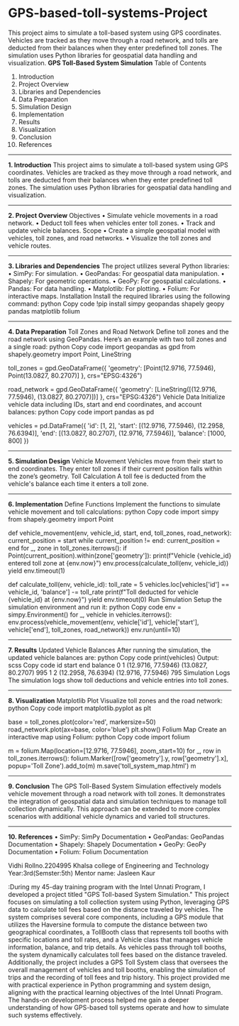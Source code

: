 # GPS-based-toll-systems-Project
This project aims to simulate a toll-based system using GPS coordinates. Vehicles are tracked as they move through a road network, and tolls are deducted from their balances when they enter predefined toll zones. The simulation uses Python libraries for geospatial data handling and visualization.
**GPS Toll-Based System Simulation**
Table of Contents
1.	Introduction
2.	Project Overview
3.	Libraries and Dependencies
4.	Data Preparation
5.	Simulation Design
6.	Implementation
7.	Results
8.	Visualization
9.	Conclusion
10.	References
________________________________________
**1. Introduction**
This project aims to simulate a toll-based system using GPS coordinates. Vehicles are tracked as they move through a road network, and tolls are deducted from their balances when they enter predefined toll zones. The simulation uses Python libraries for geospatial data handling and visualization.
________________________________________
**2. Project Overview**
Objectives
•	Simulate vehicle movements in a road network.
•	Deduct toll fees when vehicles enter toll zones.
•	Track and update vehicle balances.
Scope
•	Create a simple geospatial model with vehicles, toll zones, and road networks.
•	Visualize the toll zones and vehicle routes.
________________________________________
**3. Libraries and Dependencies**
The project utilizes several Python libraries:
•	SimPy: For simulation.
•	GeoPandas: For geospatial data manipulation.
•	Shapely: For geometric operations.
•	GeoPy: For geospatial calculations.
•	Pandas: For data handling.
•	Matplotlib: For plotting.
•	Folium: For interactive maps.
Installation
Install the required libraries using the following command:
python
Copy code
!pip install simpy geopandas shapely geopy pandas matplotlib folium
________________________________________
**4. Data Preparation**
Toll Zones and Road Network
Define toll zones and the road network using GeoPandas. Here’s an example with two toll zones and a single road:
python
Copy code
import geopandas as gpd
from shapely.geometry import Point, LineString

toll_zones = gpd.GeoDataFrame({
    'geometry': [Point(12.9716, 77.5946), Point(13.0827, 80.2707)]
}, crs="EPSG:4326")

road_network = gpd.GeoDataFrame({
    'geometry': [LineString([(12.9716, 77.5946), (13.0827, 80.2707)])]
}, crs="EPSG:4326")
Vehicle Data
Initialize vehicle data including IDs, start and end coordinates, and account balances:
python
Copy code
import pandas as pd

vehicles = pd.DataFrame({
    'id': [1, 2],
    'start': [(12.9716, 77.5946), (12.2958, 76.6394)],
    'end': [(13.0827, 80.2707), (12.9716, 77.5946)],
    'balance': [1000, 800]
})
________________________________________
**5. Simulation Design**
Vehicle Movement
Vehicles move from their start to end coordinates. They enter toll zones if their current position falls within the zone’s geometry.
Toll Calculation
A toll fee is deducted from the vehicle's balance each time it enters a toll zone.
________________________________________
**6. Implementation**
Define Functions
Implement the functions to simulate vehicle movement and toll calculations:
python
Copy code
import simpy
from shapely.geometry import Point

def vehicle_movement(env, vehicle_id, start, end, toll_zones, road_network):
    current_position = start
    while current_position != end:
        current_position = end
        for _, zone in toll_zones.iterrows():
            if Point(current_position).within(zone['geometry']):
                print(f"Vehicle {vehicle_id} entered toll zone at {env.now}")
                env.process(calculate_toll(env, vehicle_id))
        yield env.timeout(1)

def calculate_toll(env, vehicle_id):
    toll_rate = 5
    vehicles.loc[vehicles['id'] == vehicle_id, 'balance'] -= toll_rate
    print(f"Toll deducted for vehicle {vehicle_id} at {env.now}")
    yield env.timeout(0)
Run Simulation
Setup the simulation environment and run it:
python
Copy code
env = simpy.Environment()
for _, vehicle in vehicles.iterrows():
    env.process(vehicle_movement(env, vehicle['id'], vehicle['start'], vehicle['end'], toll_zones, road_network))
env.run(until=10)
________________________________________
**7. Results**
Updated Vehicle Balances
After running the simulation, the updated vehicle balances are:
python
Copy code
print(vehicles)
Output:
scss
Copy code
   id              start                end  balance
0   1  (12.9716, 77.5946)  (13.0827, 80.2707)      995
1   2  (12.2958, 76.6394)  (12.9716, 77.5946)      795
Simulation Logs
The simulation logs show toll deductions and vehicle entries into toll zones.
________________________________________
**8. Visualization**
Matplotlib Plot
Visualize toll zones and the road network:
python
Copy code
import matplotlib.pyplot as plt

base = toll_zones.plot(color='red', markersize=50)
road_network.plot(ax=base, color='blue')
plt.show()
Folium Map
Create an interactive map using Folium:
python
Copy code
import folium

m = folium.Map(location=[12.9716, 77.5946], zoom_start=10)
for _, row in toll_zones.iterrows():
    folium.Marker([row['geometry'].y, row['geometry'].x], popup='Toll Zone').add_to(m)
m.save('toll_system_map.html')
m
________________________________________
**9. Conclusion**
The GPS Toll-Based System Simulation effectively models vehicle movement through a road network with toll zones. It demonstrates the integration of geospatial data and simulation techniques to manage toll collection dynamically. This approach can be extended to more complex scenarios with additional vehicle dynamics and varied toll structures.
________________________________________
**10. References**
•	SimPy: SimPy Documentation
•	GeoPandas: GeoPandas Documentation
•	Shapely: Shapely Documentation
•	GeoPy: GeoPy Documentation
•	Folium: Folium Documentation

Vidhi
Rollno.2204995
Khalsa college of Engineering and Technology
Year:3rd(Semster:5th)
Mentor name: Jasleen Kaur 

:During my 45-day training program with the Intel Unnati Program, I developed a project titled "GPS Toll-based System Simulation." This project focuses on simulating a toll collection system using Python, leveraging GPS data to calculate toll fees based on the distance traveled by vehicles. The system comprises several core components, including a GPS module that utilizes the Haversine formula to compute the distance between two geographical coordinates, a TollBooth class that represents toll booths with specific locations and toll rates, and a Vehicle class that manages vehicle information, balance, and trip details. As vehicles pass through toll booths, the system dynamically calculates toll fees based on the distance traveled. Additionally, the project includes a GPS Toll System class that oversees the overall management of vehicles and toll booths, enabling the simulation of trips and the recording of toll fees and trip history. This project provided me with practical experience in Python programming and system design, aligning with the practical learning objectives of the Intel Unnati Program. The hands-on development process helped me gain a deeper understanding of how GPS-based toll systems operate and how to simulate such systems effectively.